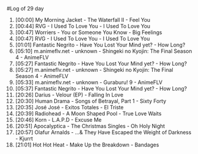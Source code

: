 #Log of 29 day

1. [00:00] My Morning Jacket - The Waterfall II - Feel You
1. [00:44] RVG - I Used To Love You - I Used To Love You
1. [00:47] Worriers - You or Someone You Know - Big Feelings
1. [00:47] RVG - I Used To Love You - I Used To Love You
1. [01:01] Fantastic Negrito - Have You Lost Your Mind yet? - How Long?
1. [05:10] m.animeflv.net - unknown - Shingeki no Kyojin: The Final Season 4 - AnimeFLV
1. [05:27] Fantastic Negrito - Have You Lost Your Mind yet? - How Long?
1. [05:27] m.animeflv.net - unknown - Shingeki no Kyojin: The Final Season 4 - AnimeFLV
1. [05:33] m.animeflv.net - unknown - Guraburu! 9 - AnimeFLV
1. [05:37] Fantastic Negrito - Have You Lost Your Mind yet? - How Long?
1. [20:26] Darius - Velour (EP) - Falling In Love
1. [20:30] Human Drama - Songs of Betrayal, Part 1 - Sixty Forty
1. [20:35] José José - Exitos Totales - El Triste
1. [20:39] Radiohead - A Moon Shaped Pool - True Love Waits
1. [20:46] Korn - L.A.P.D - Excuse Me
1. [20:51] Apocalyptica - The Christmas Singles - Oh Holy Night
1. [20:57] Olafur Arnalds - ...& They Have Escaped the Weight of Darkness - Kjurrt
1. [21:01] Hot Hot Heat - Make Up the Breakdown - Bandages

